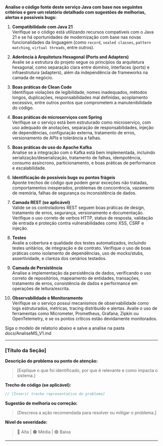 
**Analise o código fonte deste serviço Java com base nos seguintes critérios e gere um relatório detalhado com sugestões de melhorias, alertas e possíveis bugs:**

1. **Compatibilidade com Java 21**  
   Verifique se o código está utilizando recursos compatíveis com o Java 21 e se há oportunidades de modernização com base nas novas funcionalidades da linguagem (como `record`, `sealed classes`, `pattern matching`, `virtual threads`, entre outros).

2. **Aderência à Arquitetura Hexagonal (Ports and Adapters)**  
   Avalie se a estrutura do projeto segue os princípios da arquitetura hexagonal, como separação clara entre domínio, interfaces (ports) e infraestrutura (adapters), além da independência de frameworks na camada de negócio.

3. **Boas práticas de Clean Code**  
   Identifique violações de legibilidade, nomes inadequados, métodos longos, duplicações, responsabilidades mal definidas, acoplamento excessivo, entre outros pontos que comprometem a manutenibilidade do código.

4. **Boas práticas de microserviços com Spring**  
   Verifique se o serviço está bem estruturado como microserviço, com uso adequado de anotações, separação de responsabilidades, injeção de dependências, configuração externa, tratamento de erros, versionamento de APIs e tolerância a falhas.

5. **Boas práticas de uso do Apache Kafka**  
   Analise se a integração com o Kafka está bem implementada, incluindo serialização/deserialização, tratamento de falhas, idempotência, consumo assíncrono, particionamento, e boas práticas de performance e escalabilidade.

6. **Identificação de possíveis bugs ou pontos frágeis**  
   Aponte trechos de código que podem gerar exceções não tratadas, comportamentos inesperados, problemas de concorrência, vazamento de memória, falhas de segurança ou inconsistência de dados.

7. **Camada REST (se aplicável)**  
   Valide se os controladores REST seguem boas práticas de design, tratamento de erros, segurança, versionamento e documentação. Verifique o uso correto de verbos HTTP, status de resposta, validação de entrada e proteção contra vulnerabilidades como XSS, CSRF e injeção.

8. **Testes**  
   Avalie a cobertura e qualidade dos testes automatizados, incluindo testes unitários, de integração e de contrato. Verifique o uso de boas práticas como isolamento de dependências, uso de mocks/stubs, assertividade, e clareza dos cenários testados.

9. **Camada de Persistência**  
   Analise a implementação da persistência de dados, verificando o uso correto de repositórios, mapeamento de entidades, transações, tratamento de erros, consistência de dados e performance em operações de leitura/escrita.

10. **Observabilidade e Monitoramento**  
    Verifique se o serviço possui mecanismos de observabilidade como logs estruturados, métricas, tracing distribuído e alertas. Avalie o uso de ferramentas como Micrometer, Prometheus, Grafana, Zipkin ou OpenTelemetry, e se os pontos críticos estão devidamente monitorados.


Siga o modelo de relatorio abaixo e salve a analise na pasta docs/AnaliseMS_V1.md

---

### [Título da Seção]

**Descrição do problema ou ponto de atenção:**
> [Explique o que foi identificado, por que é relevante e como impacta o sistema.]

**Trecho de código (se aplicável):**
```java
// [Inserir trecho representativo do problema]
```

**Sugestão de melhoria ou correção:**
> [Descreva a ação recomendada para resolver ou mitigar o problema.]

**Nível de severidade:**
> 🔴 Alta | 🟠 Média | 🟢 Baixa

---